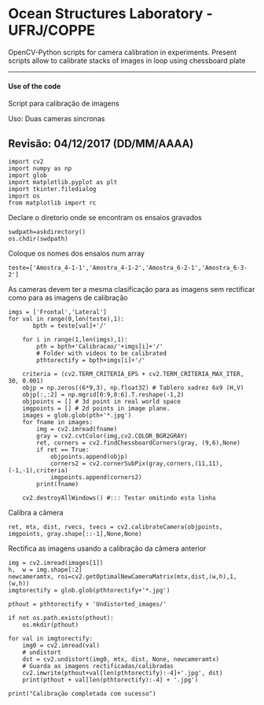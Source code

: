 # Ocean Structures Laboratory - UFRJ/COPPE
OpenCV-Python scripts for camera calibration in experiments.
Present scripts allow to calibrate stacks of images in loop using chessboard plate

----------
#### Use of the code

Script para calibração de imagens

Uso: Duas cameras sincronas

Revisão: 04/12/2017 (DD/MM/AAAA)
----------

    import cv2
    import numpy as np
    import glob
    import matplotlib.pyplot as plt
    import tkinter.filedialog
	import os
	from matplotlib import rc
   
Declare o diretorio onde se encontram os ensaios gravados

	swdpath=askdirectory()
	os.chdir(swdpath)

Coloque os nomes dos ensaios num array

	teste=['Amostra_4-1-1','Amostra_4-1-2','Amostra_6-2-1','Amostra_6-3-2']

As cameras devem ter a mesma clasificação para as imagens sem rectificar como para as imagens de calibração

	imgs = ['Frontal','Lateral']
	for val in range(0,len(teste),1):
	       bpth = teste[val]+'/'

	    for i in range(1,len(imgs),1):
            pth = bpth+'Calibracao/'+imgs[i]+'/'
            # Folder with videos to be calibrated
            pthtorectify = bpth+imgs[i]+'/'

        criteria = (cv2.TERM_CRITERIA_EPS + cv2.TERM_CRITERIA_MAX_ITER, 30, 0.001)
        objp = np.zeros((6*9,3), np.float32) # Tablero xadrez 6x9 (H,V)
        objp[:,:2] = np.mgrid[0:9,0:6].T.reshape(-1,2)
        objpoints = [] # 3d point in real world space
        imgpoints = [] # 2d points in image plane.
        images = glob.glob(pth+'*.jpg')
        for fname in images:
            img = cv2.imread(fname)
            gray = cv2.cvtColor(img,cv2.COLOR_BGR2GRAY)
            ret, corners = cv2.findChessboardCorners(gray, (9,6),None)
            if ret == True:
                objpoints.append(objp)
                corners2 = cv2.cornerSubPix(gray,corners,(11,11),(-1,-1),criteria)
                imgpoints.append(corners2)
            print(fname)

        cv2.destroyAllWindows() #::: Testar omitindo esta linha
        
Calibra a câmera

    ret, mtx, dist, rvecs, tvecs = cv2.calibrateCamera(objpoints, imgpoints, gray.shape[::-1],None,None)
        
Rectifica as imagens usando a calibração da câmera anterior

    img = cv2.imread(images[1])
    h,  w = img.shape[:2]
    newcameramtx, roi=cv2.getOptimalNewCameraMatrix(mtx,dist,(w,h),1,(w,h))
    imgtorectify = glob.glob(pthtorectify+'*.jpg')
        
    pthout = pthtorectify + 'Undistorted_images/'

    if not os.path.exists(pthout):
        os.mkdir(pthout)

    for val in imgtorectify:
        img0 = cv2.imread(val)
        # undistort
        dst = cv2.undistort(img0, mtx, dist, None, newcameramtx)
        # Guarda as imagens rectificadas/calibradas
        cv2.imwrite(pthout+val[len(pthtorectify):-4]+'.jpg', dst)
        print(pthout + val[len(pthtorectify):-4] + '.jpg')

    print("Calibração completada com sucesso")
    
    
